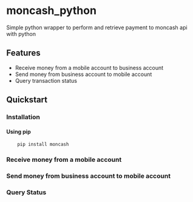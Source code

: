 # moncash_python
Simple python wrapper to perform and retrieve payment to moncash api with python

## Features
* Receive money from a mobile account to business account
* Send money from business account to mobile account 
* Query transaction status

## Quickstart 

### Installation

#### Using pip

```
    pip install moncash
```

### Receive money from a mobile account 

### Send money from business account to mobile account 

### Query Status


